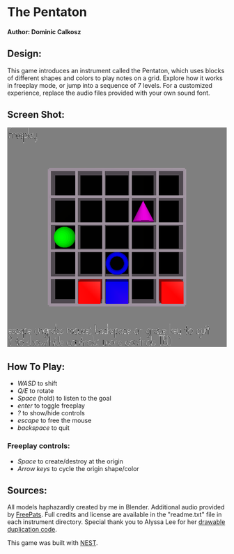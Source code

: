 # The Pentaton

#### Author: Dominic Calkosz

## Design:

This game introduces an instrument called the Pentaton, which uses blocks of different shapes and colors to play notes on a grid.
Explore how it works in freeplay mode, or jump into a sequence of 7 levels.
For a customized experience, replace the audio files provided with your own sound font.

## Screen Shot:

![Screen Shot](screenshot.png)

## How To Play:

* _WASD_ to shift
* _Q/E_ to rotate
* _Space_ (hold) to listen to the goal
* _enter_ to toggle freeplay
* _?_ to show/hide controls
* _escape_ to free the mouse
* _backspace_ to quit

### Freeplay controls:

* _Space_ to create/destroy at the origin
* _Arrow keys_ to cycle the origin shape/color


## Sources:

All models haphazardly created by me in Blender.
Additional audio provided by [FreePats](http://freepats.zenvoid.org/). Full credits and license are available in the "readme.txt" file in each instrument directory.
Special thank you to Alyssa Lee for her [drawable duplication code](https://github.com/lassyla/game2/blob/master/FishMode.cpp?fbclid=IwAR2gXxc_Omje47Xa7JmJPRN6Nh2jGSEnMVn1Qw7uoSV0QwKu0ZwwAUu5528).

This game was built with [NEST](NEST.md).

